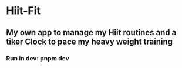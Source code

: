 # Hiit-Fit

## My own app to manage my Hiit routines and a tiker Clock to pace my heavy weight training

### Run in dev: pnpm dev